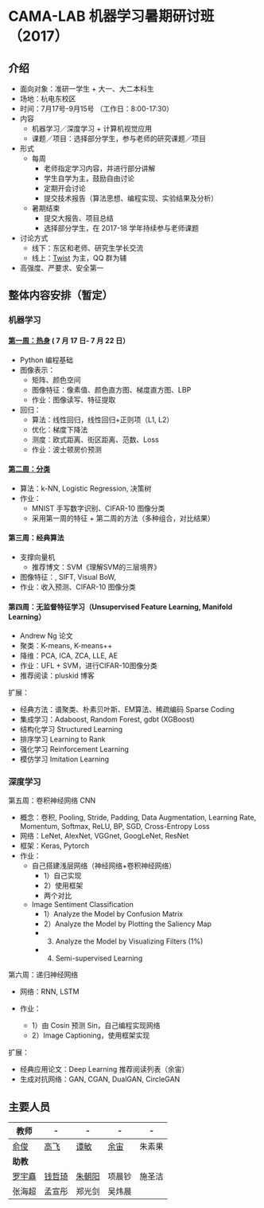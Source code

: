 # CAMA-LAB 机器学习暑期研讨班（2017）
## 介绍
- 面向对象：准研一学生 + 大一、大二本科生
- 场地：杭电东校区
- 时间：7月17号-9月15号 （工作日：8:00-17:30）
- 内容
    - 机器学习／深度学习 + 计算机视觉应用
    - 课题／项目：选择部分学生，参与老师的研究课题／项目
- 形式
    - 每周
        - 老师指定学习内容，并进行部分讲解
        - 学生自学为主，鼓励自由讨论
        - 定期开会讨论
        - 提交技术报告（算法思想、编程实现、实验结果及分析）
    - 暑期结束
        - 提交大报告、项目总结
        - 选择部分学生，在 2017-18 学年持续参与老师课题
- 讨论方式
    - 线下：东区和老师、研究生学长交流
    - 线上：[Twist](https://twistapp.com/a/17892/) 为主，QQ 群为辅
- 高强度、严要求、安全第一

## 整体内容安排（暂定）
### 机器学习
#### [第一周：热身](Week_1/README.md) ( 7 月 17 日- 7 月 22 日）
- Python 编程基础
- 图像表示：
  - 矩阵、颜色空间
  - 图像特征：像素值、颜色直方图、梯度直方图、LBP
  - 作业：图像读写、特征提取
- 回归：
  - 算法：线性回归，线性回归+正则项（L1, L2）
  - 优化：梯度下降法
  - 测度：欧式距离、街区距离、范数、Loss
  - 作业：波士顿房价预测

#### [第二周：分类](Week_2/README.md)
- 算法：k-NN, Logistic Regression, 决策树
- 作业：
    - MNIST 手写数字识别、CIFAR-10 图像分类
    - 采用第一周的特征 + 第二周的方法（多种组合，对比结果）

#### 第三周：经典算法
- 支撑向量机 
    - 推荐博文：SVM《理解SVM的三层境界》
- 图像特征：, SIFT, Visual BoW,
- 作业：收入预测、CIFAR-10 图像分类

#### 第四周：无监督特征学习（Unsupervised Feature Learning, Manifold Learning）
- Andrew Ng 论文
- 聚类：K-means, K-means++
- 降维：PCA, ICA, ZCA, LLE, AE
- 作业：UFL + SVM，进行CIFAR-10图像分类
- 推荐阅读：pluskid 博客

扩展：

- 经典方法：谱聚类、朴素贝叶斯、EM算法、稀疏编码 Sparse Coding
- 集成学习：Adaboost, Random Forest, gdbt (XGBoost)
- 结构化学习 Structured Learning
- 排序学习 Learning to Rank
- 强化学习 Reinforcement Learning
- 模仿学习 Imitation Learning

### 深度学习

第五周：卷积神经网络 CNN

- 概念：卷积, Pooling, Stride, Padding, Data Augmentation, Learning Rate, Momentum, Softmax, ReLU, BP, SGD, Cross-Entropy Loss
- 网络：LeNet, AlexNet, VGGnet, GoogLeNet, ResNet
- 框架：Keras, Pytorch
- 作业：
  - 自己搭建浅层网络（神经网络+卷积神经网络）
    - 1）自己实现
    - 2）使用框架
    - 两个对比
  - Image Sentiment Classification 
    - 1）Analyze the Model by Confusion Matrix
    - 2）Analyze the Model by Plotting the Saliency Map
    - 3) Analyze the Model by Visualizing Filters (1%)
    - 4) Semi-supervised Learning

第六周：递归神经网络

- 网络：RNN, LSTM

- 作业：
    - 1）由 Cosin 预测 Sin，自己编程实现网络
    - 2）Image Captioning，使用框架实现

扩展：
- 经典应用论文：Deep Learning 推荐阅读列表（余宙）
- 生成对抗网络：GAN, CGAN, DualGAN, CircleGAN

## 主要人员

 **教师** | - | - | - |  -
--- | --- | --- | --- | ---
 [俞俊](http://camalab.hdu.edu.cn/people/jun_yu/index.html) | [高飞](http://camalab.hdu.edu.cn/people/fei_gao/index.html) | [谭敏](http://camalab.hdu.edu.cn/people/min_tan/index.html) | [余宙](http://camalab.hdu.edu.cn/people/zhou_yu/index.html)  | 朱素果 
 **助教** |  |  |  |  |  
 [罗宇矗](http://www.luoyuchu.com/) | [钱哲琦](https://qzqtechmonster.github.io/) | [朱朝阳](http://chaoyangzhu.com/) | 项晨钞 | 施圣洁 
 张海超 | 孟宣彤 | 郑光剑 | 吴炜晨 |  



